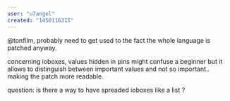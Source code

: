 ```yaml
---
user: "u7angel"
created: "1450116315"
---
```


@tonfilm, probably need to get used to the fact the whole language is patched anyway. 

concerning ioboxes, values hidden in pins might confuse a beginner but it allows to distinguish between important values and not so important.. making the patch more readable.

question: is there a way to have spreaded ioboxes like a list ?
